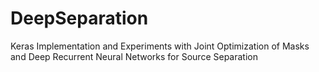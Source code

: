 # DeepSeparation
Keras Implementation and Experiments with Joint Optimization of Masks and Deep Recurrent Neural Networks for Source Separation
